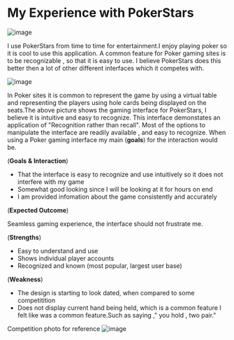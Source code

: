 # My Experience with PokerStars
![image](https://user-images.githubusercontent.com/68124971/206931150-fda3bf0e-0514-468e-93a5-8d1b794bf5a3.png)

I use PokerStars from time to time for entertainment.I enjoy playing poker so it is cool to use this application. A common feature for Poker gaming sites is to be recognizable , so that it is easy to use. I believe PokerStars does this better then a lot of other different interfaces which it competes with. 

![image](https://user-images.githubusercontent.com/68124971/206931627-5041e635-cc73-4572-8a4d-6be5455e9a9f.png)


In Poker sites it is common to represent the game by using a virtual table and representing the players using hole cards being displayed on the seats.The above picture shows the gaming interface for PokerStars, I believe it is intuitive and easy to recognize. This interface demonstates an application of "Recognition rather than recall". Most of the options to manipulate the interface are readily available , and easy to recognize. When using a Poker gaming interface my main (**goals**) for the interaction would be.

(**Goals & Interaction**)
- That the interface is easy to recognize and use intuitively so it does not interfere with my game
- Somewhat good looking since I will be looking at it for hours on end
- I am provided infomation about the game consistently and accurately 


(**Expected Outcome**)

Seamless gaming experience, the interface should not frustrate me.

(**Strengths**)
- Easy to understand and use
- Shows individual player accounts
- Recognized and known (most popular, largest user base)

(**Weakness**)
- The design is starting to look dated, when compared to some competitition
- Does not display current hand being held, which is a common feature I felt like was a common feature.Such as saying ," you hold , two pair."
 

Competition photo for reference
![image](https://user-images.githubusercontent.com/68124971/206932367-dbf02507-c61e-43c7-88f4-3b0de8047703.png)
